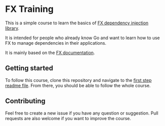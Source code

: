 # FX Training

This is a simple course to learn the basics of [FX dependency injection library](https://github.com/uber-go/fx).

It is intended for people who already know Go and want to learn how to use FX to manage dependencies in their applications.

It is mainly based on the [FX documentation](https://uber-go.github.io/fx/get-started/).

## Getting started

To follow this course, clone this repository and navigate to the [first step readme file](step-00/README.md). From there, you should be able to follow the whole course.

## Contributing

Feel free to create a new issue if you have any question or suggestion. Pull requests are also welcome if you want to improve the course.